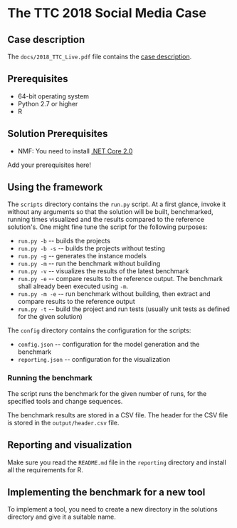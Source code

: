 # The TTC 2018 Social Media Case

## Case description

The `docs/2018_TTC_Live.pdf` file contains the [case description](https://github.com/TransformationToolContest/ttc2018liveContest/raw/master/docs/2018_TTC_Live.pdf).

## Prerequisites

* 64-bit operating system
* Python 2.7 or higher
* R

## Solution Prerequisites

* NMF: You need to install [.NET Core 2.0](https://www.microsoft.com/net/download/linux-package-manager/ubuntu16-04/sdk-current)

Add your prerequisites here!

## Using the framework

The `scripts` directory contains the `run.py` script.
At a first glance, invoke it without any arguments so that the solution will be built, benchmarked, running times visualized and the results compared to the reference solution's.
One might fine tune the script for the following purposes:
* `run.py -b` -- builds the projects
* `run.py -b -s` -- builds the projects without testing
* `run.py -g` -- generates the instance models
* `run.py -m` -- run the benchmark without building
* `run.py -v` -- visualizes the results of the latest benchmark
* `run.py -e` -- compare results to the reference output. The benchmark shall already been executed using `-m`.
* `run.py -m -e` -- run benchmark without building, then extract and compare results to the reference output
* `run.py -t` -- build the project and run tests (usually unit tests as defined for the given solution)


The `config` directory contains the configuration for the scripts:
* `config.json` -- configuration for the model generation and the benchmark
* `reporting.json` -- configuration for the visualization

### Running the benchmark

The script runs the benchmark for the given number of runs, for the specified tools and change sequences.

The benchmark results are stored in a CSV file. The header for the CSV file is stored in the `output/header.csv` file.

## Reporting and visualization

Make sure you read the `README.md` file in the `reporting` directory and install all the requirements for R.

## Implementing the benchmark for a new tool

To implement a tool, you need to create a new directory in the solutions directory and give it a suitable name.
